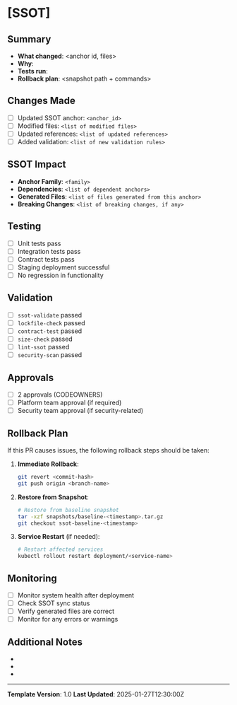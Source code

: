 # [SSOT] <short description of anchor change>

## Summary

- **What changed**: <anchor id, files>
- **Why**: <reason for change>
- **Tests run**: <list of tests executed>
- **Rollback plan**: <snapshot path + commands>

## Changes Made

- [ ] Updated SSOT anchor: `<anchor_id>`
- [ ] Modified files: `<list of modified files>`
- [ ] Updated references: `<list of updated references>`
- [ ] Added validation: `<list of new validation rules>`

## SSOT Impact

- **Anchor Family**: `<family>`
- **Dependencies**: `<list of dependent anchors>`
- **Generated Files**: `<list of files generated from this anchor>`
- **Breaking Changes**: `<list of breaking changes, if any>`

## Testing

- [ ] Unit tests pass
- [ ] Integration tests pass
- [ ] Contract tests pass
- [ ] Staging deployment successful
- [ ] No regression in functionality

## Validation

- [ ] `ssot-validate` passed
- [ ] `lockfile-check` passed
- [ ] `contract-test` passed
- [ ] `size-check` passed
- [ ] `lint-ssot` passed
- [ ] `security-scan` passed

## Approvals

- [ ] 2 approvals (CODEOWNERS)
- [ ] Platform team approval (if required)
- [ ] Security team approval (if security-related)

## Rollback Plan

If this PR causes issues, the following rollback steps should be taken:

1. **Immediate Rollback**:

   ```bash
   git revert <commit-hash>
   git push origin <branch-name>
   ```

2. **Restore from Snapshot**:

   ```bash
   # Restore from baseline snapshot
   tar -xzf snapshots/baseline-<timestamp>.tar.gz
   git checkout ssot-baseline-<timestamp>
   ```

3. **Service Restart** (if needed):
   ```bash
   # Restart affected services
   kubectl rollout restart deployment/<service-name>
   ```

## Monitoring

- [ ] Monitor system health after deployment
- [ ] Check SSOT sync status
- [ ] Verify generated files are correct
- [ ] Monitor for any errors or warnings

## Additional Notes

- <any additional context or notes>
- <links to related issues or discussions>
- <special considerations for this change>

---

**Template Version**: 1.0
**Last Updated**: 2025-01-27T12:30:00Z
